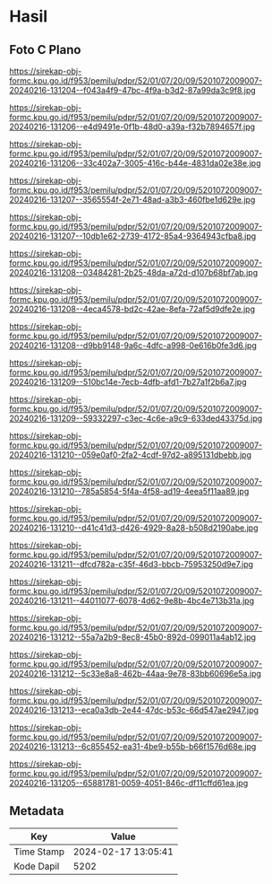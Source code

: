 # Hasil

## Foto C Plano

https://sirekap-obj-formc.kpu.go.id/f953/pemilu/pdpr/52/01/07/20/09/5201072009007-20240216-131204--f043a4f9-47bc-4f9a-b3d2-87a99da3c9f8.jpg

https://sirekap-obj-formc.kpu.go.id/f953/pemilu/pdpr/52/01/07/20/09/5201072009007-20240216-131206--e4d9491e-0f1b-48d0-a39a-f32b7894657f.jpg

https://sirekap-obj-formc.kpu.go.id/f953/pemilu/pdpr/52/01/07/20/09/5201072009007-20240216-131206--33c402a7-3005-416c-b44e-4831da02e38e.jpg

https://sirekap-obj-formc.kpu.go.id/f953/pemilu/pdpr/52/01/07/20/09/5201072009007-20240216-131207--3565554f-2e71-48ad-a3b3-460fbe1d629e.jpg

https://sirekap-obj-formc.kpu.go.id/f953/pemilu/pdpr/52/01/07/20/09/5201072009007-20240216-131207--10db1e62-2739-4172-85a4-9364943cfba8.jpg

https://sirekap-obj-formc.kpu.go.id/f953/pemilu/pdpr/52/01/07/20/09/5201072009007-20240216-131208--03484281-2b25-48da-a72d-d107b68bf7ab.jpg

https://sirekap-obj-formc.kpu.go.id/f953/pemilu/pdpr/52/01/07/20/09/5201072009007-20240216-131208--4eca4578-bd2c-42ae-8efa-72af5d9dfe2e.jpg

https://sirekap-obj-formc.kpu.go.id/f953/pemilu/pdpr/52/01/07/20/09/5201072009007-20240216-131208--d9bb9148-9a6c-4dfc-a998-0e616b0fe3d6.jpg

https://sirekap-obj-formc.kpu.go.id/f953/pemilu/pdpr/52/01/07/20/09/5201072009007-20240216-131209--510bc14e-7ecb-4dfb-afd1-7b27a1f2b6a7.jpg

https://sirekap-obj-formc.kpu.go.id/f953/pemilu/pdpr/52/01/07/20/09/5201072009007-20240216-131209--59332297-c3ec-4c6e-a9c9-633ded43375d.jpg

https://sirekap-obj-formc.kpu.go.id/f953/pemilu/pdpr/52/01/07/20/09/5201072009007-20240216-131210--059e0af0-2fa2-4cdf-97d2-a895131dbebb.jpg

https://sirekap-obj-formc.kpu.go.id/f953/pemilu/pdpr/52/01/07/20/09/5201072009007-20240216-131210--785a5854-5f4a-4f58-ad19-4eea5f11aa89.jpg

https://sirekap-obj-formc.kpu.go.id/f953/pemilu/pdpr/52/01/07/20/09/5201072009007-20240216-131210--d41c41d3-d426-4929-8a28-b508d2190abe.jpg

https://sirekap-obj-formc.kpu.go.id/f953/pemilu/pdpr/52/01/07/20/09/5201072009007-20240216-131211--dfcd782a-c35f-46d3-bbcb-75953250d9e7.jpg

https://sirekap-obj-formc.kpu.go.id/f953/pemilu/pdpr/52/01/07/20/09/5201072009007-20240216-131211--44011077-6078-4d62-9e8b-4bc4e713b31a.jpg

https://sirekap-obj-formc.kpu.go.id/f953/pemilu/pdpr/52/01/07/20/09/5201072009007-20240216-131212--55a7a2b9-8ec8-45b0-892d-099011a4ab12.jpg

https://sirekap-obj-formc.kpu.go.id/f953/pemilu/pdpr/52/01/07/20/09/5201072009007-20240216-131212--5c33e8a8-462b-44aa-9e78-83bb60696e5a.jpg

https://sirekap-obj-formc.kpu.go.id/f953/pemilu/pdpr/52/01/07/20/09/5201072009007-20240216-131213--eca0a3db-2e44-47dc-b53c-66d547ae2947.jpg

https://sirekap-obj-formc.kpu.go.id/f953/pemilu/pdpr/52/01/07/20/09/5201072009007-20240216-131213--6c855452-ea31-4be9-b55b-b66f1576d68e.jpg

https://sirekap-obj-formc.kpu.go.id/f953/pemilu/pdpr/52/01/07/20/09/5201072009007-20240216-131205--65881781-0059-4051-846c-df11cffd61ea.jpg


## Metadata

| Key        | Value               |
| ---------- | ------------------- |
| Time Stamp | 2024-02-17 13:05:41 |
| Kode Dapil | 5202                |



